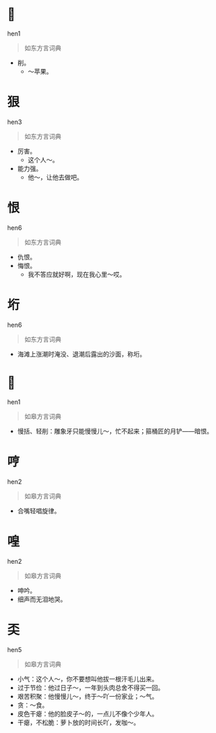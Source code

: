 # 𠛵
hen1
> 如东方言词典
- 削。
  - ～苹果。

# 狠
hen3
> 如东方言词典
- 厉害。
  - 这个人～。
- 能力强。
  - 他～，让他去做吧。

# 恨
hen6
> 如东方言词典
- 仇恨。
- 悔恨。
  - 我不答应就好啊，现在我心里～哎。

# 垳
hen6
> 如东方言词典
- 海滩上涨潮时淹没、退潮后露出的沙面，称垳。

# 𠛵
hen1
> 如皋方言词典
- 慢括、轻削：雕象牙只能慢慢儿～，忙不起来；箍桶匠的月铲——暗恨。

# 哼
hen2
> 如皋方言词典
- 合嘴轻唱旋律。

# 喤
hen2
> 如皋方言词典
- 呻吟。
- 细声而无泪地哭。


# 奀
hen5
> 如皋方言词典
- 小气：这个人～，你不要想叫他拔一根汗毛儿出来。
- 过于节俭：他过日子～，一年到头肉总舍不得买一回。
- 艰苦积聚：他慢慢儿～，终于～吖一份家业；～气。
- 贪：～食。
- 皮色干瘪：他的脸皮子～的，一点儿不像个少年人。
- 干瘪，不松脆：萝卜放的时间长吖，发咖～。
